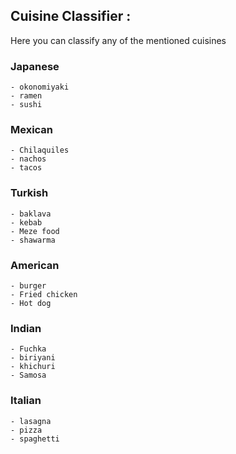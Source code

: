 <!-- ---
title : Home
layout: page
--- -->


## Cuisine Classifier : 

Here you can classify any of the mentioned cuisines 

### Japanese
    - okonomiyaki
    - ramen
    - sushi

### Mexican 
    - Chilaquiles
    - nachos
    - tacos 

### Turkish
    - baklava 
    - kebab
    - Meze food
    - shawarma 
    
### American 
    - burger
    - Fried chicken 
    - Hot dog 

### Indian 
    - Fuchka
    - biriyani
    - khichuri 
    - Samosa

### Italian 
    - lasagna
    - pizza
    - spaghetti 


